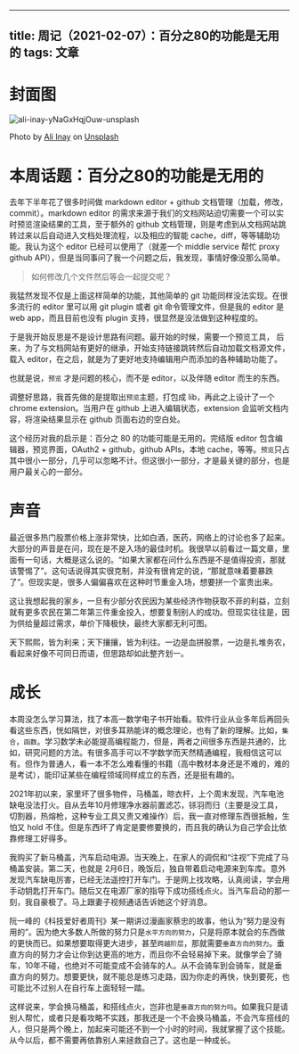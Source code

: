 
---
title: 周记（2021-02-07）：百分之80的功能是无用的
tags: 文章
---
# 封面图
![ali-inay-yNaGxHqjOuw-unsplash](https://user-images.githubusercontent.com/12655367/107141245-77a5d400-6962-11eb-80d2-49b85483e066.jpg)

<span>Photo by <a href="https://unsplash.com/@inayali?utm_source=unsplash&amp;utm_medium=referral&amp;utm_content=creditCopyText">Ali Inay</a> on <a href="https://unsplash.com/s/photos/snow?utm_source=unsplash&amp;utm_medium=referral&amp;utm_content=creditCopyText">Unsplash</a></span>


# 本周话题：百分之80的功能是无用的

去年下半年花了很多时间做 markdown editor  + github 文档管理（加载，修改，commit）。markdown editor 的需求来源于我们的文档网站迫切需要一个可以实时预览渲染结果的工具，至于额外的 github 文档管理，则是考虑到从文档网站跳转过来以后自动进入文档处理流程，以及相应的智能 cache，diff，等等辅助功能。我认为这个 editor 已经可以使用了（就差一个 middle service 帮忙 proxy github API），但是当同事问了我一个问题之后，我发现，事情好像没那么简单。

> 如何修改几个文件然后等会一起提交呢？

我猛然发现不仅是上面这样简单的功能，其他简单的 git 功能同样没法实现。在很多流行的 editor 里可以用 git plugin 或者 git 命令管理文件，但是我的 editor 是 web app，而且目前也没有 plugin 支持，很显然是没法做到这种程度的。

于是我开始反思是不是设计思路有问题。最开始的时候，需要一个预览工具， 后来，为了与文档网站有更好的继承，开始支持链接跳转然后自动加载文档源文件，载入 editor，在之后，就是为了更好地支持编辑用户而添加的各种辅助功能了。

也就是说，`预览` 才是问题的核心，而不是 editor，以及伴随 editor 而生的东西。

调整好思路，我首先做的是提取出`预览`主题，打包成 lib，再此之上设计了一个 chrome extension。当用户在 github 上进入编辑状态，extension 会监听文档内容，将渲染结果显示在 github 页面右边的空白处。

这个经历对我的启示是：百分之 80 的功能可能是无用的。完结版 editor 包含编辑器，预览界面，OAuth2 + github，github APIs，本地 cache，等等。`预览`只占其中很小一部分，几乎可以忽略不计。但这很小一部分，才是最关键的部分，也是用户最关心的一部分。

# 声音
最近很多热门股票价格上涨非常快，比如白酒，医药，网络上的讨论也多了起来。大部分的声音是在问，现在是不是入场的最佳时机。我很早以前看过一篇文章，里面有一句话，大概是这么说的。“如果大家都在问什么东西是不是值得投资，那就该警惕了”。这句话说得其实很克制，并没有很肯定的说，“那就意味着要暴跌了”。但现实是，很多人偏偏喜欢在这种时节重金入场，想要拼一个富贵出来。

这让我想起我的家乡，一旦有少部分农民因为某些经济作物获取不菲的利益，立刻就有更多农民在第二年第三件重金投入，想要复制别人的成功。但现实往往是，因为供给量超过需求，单价下降极快，最终大家都无利可图。

天下熙熙，皆为利来；天下攘攘，皆为利往。一边是血拼股票，一边是扎堆务农，看起来好像不可同日而语，但思路却如此整齐划一。

# 成长
本周没怎么学习算法，找了本高一数学电子书开始看。软件行业从业多年后再回头看这些东西，恍如隔世，对很多耳熟能详的概念理论，也有了新的理解。比如，`集合`，`函数`。学习数学未必能提高编程能力，但是，两者之间很多东西是共通的，比如，研究问题的方法。有很多高手可以不学数学而天然精通编程，我相信这可以有。但作为普通人，看一本不怎么难看懂的书籍（高中教材本身还是不难的，难的是考试），能印证某些在编程领域同样成立的东西，还是挺有趣的。

2021年初以来，家里坏了很多物件，马桶盖，晾衣杆，上个周末发现，汽车电池缺电没法打火。自从去年10月修理净水器前置滤芯，铩羽而归（主要是没工具，切割器，热熔枪，这种专业工具又贵又难操作）后，我一直对修理东西很抵触，生怕又 hold 不住。但是东西坏了肯定是要修要换的，而且我的确认为自己学会比依靠修理工好得多。

我购买了新马桶盖，汽车启动电源。当天晚上，在家人的调侃和“注视”下完成了马桶盖安装。第二天，也就是 2月6日，晚饭后，独自带着启动电源来到车库。意外发现汽车缺电厉害，已经无法遥控打开车门。于是网上找攻略，认真阅读，学会用手动钥匙打开车门。随后又在电源厂家的指导下成功搭线点火。当汽车启动的那一刻，我自豪极了。马上跟妻子视频通话告诉她这个好消息。

阮一峰的《科技爱好者周刊》某一期讲过漫画家蔡忠的故事，他认为“努力是没有用的”。因为绝大多数人所做的努力只是`水平方向的努力`，只是将原本就会的东西做的更快而已。如果想要取得更大进步，甚至`跨越阶层`，那就需要`垂直方向的努力`。垂直方向的努力才会让你到达更高的地方，而且你不会轻易掉下来。就像学会了骑车，10年不碰，也绝对不可能变成不会骑车的人。从不会骑车到会骑车，就是垂直方向的努力。想要更快，就不能总是练习走路，因为你走的再快，快到要死，也可能比不过别人在自行车上面轻轻一踏。

这样说来，学会换马桶盖，和搭线点火，岂非也是`垂直方向的努力吗`。如果我只是请别人帮忙，或者只是看攻略不实践，那我还是一个不会换马桶盖，不会汽车搭线的人，但只是两个晚上，加起来可能还不到一个小时的时间，我就掌握了这个技能。从今以后，都不需要再依靠别人来拯救自己了。这也是一种成长。



